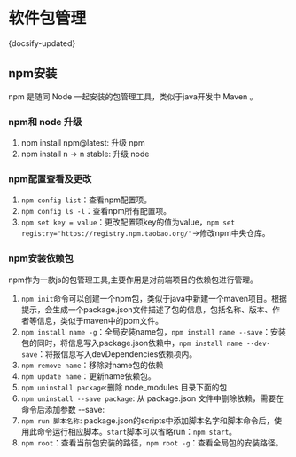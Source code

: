 # 软件包管理
{docsify-updated}


## npm安装
npm 是随同 Node 一起安装的包管理工具，类似于java开发中 Maven 。

### npm和 node 升级
1. npm install npm@latest: 升级 npm
2. npm install n  ->  n stable: 升级 node 

### npm配置查看及更改
1. `npm config list`：查看npm配置项。
2. `npm config ls -l`：查看npm所有配置项。
3. `npm set key = value`：更改配置项key的值为value，`npm set registry="https://registry.npm.taobao.org/"`->修改npm中央仓库。

### npm安装依赖包
npm作为一款js的包管理工具,主要作用是对前端项目的依赖包进行管理。

1. `npm init`命令可以创建一个npm包，类似于java中新建一个maven项目。根据提示，会生成一个package.json文件描述了包的信息，包括名称、版本、作者等信息，类似于maven中的pom文件。
2. `npm install name -g`：全局安装name包，`npm install name --save`：安装包的同时，将信息写入package.json依赖中，`npm install name --dev-save`：将报信息写入devDependencies依赖项内。
3. `npm remove name`：移除对name包的依赖
4. `npm update name`：更新name依赖包。
5. `npm uninstall package`:删除 node_modules 目录下面的包
6. `npm uninstall --save package`: 从 package.json 文件中删除依赖，需要在命令后添加参数 --save:
7. `npm run 脚本名称`: package.json的scripts中添加脚本名字和脚本命令后，使用此命令运行相应脚本。`start`脚本可以省略run：`npm start`。
8. `npm root`：查看当前包安装的路径，`npm root -g`：查看全局包的安装路径。